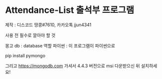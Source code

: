 # Attendance-List 출석부 프로그램

제작 : 디스코드 땅콩#7610, 카카오톡 jjun4341

사용 전 필수로 깔아야 할 것

몽고 db : database 역할
파이썬 : 이 프로그램이 파이썬으로 

pip install pymongo

그리고 https://mongodb.com 가셔서 4.4.3 버전으로 msi 다운받으신 뒤 설치하세요!
